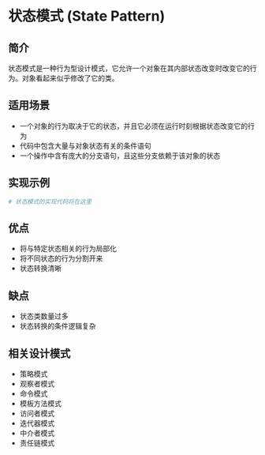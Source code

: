 # 状态模式 (State Pattern)

## 简介
状态模式是一种行为型设计模式，它允许一个对象在其内部状态改变时改变它的行为。对象看起来似乎修改了它的类。

## 适用场景
- 一个对象的行为取决于它的状态，并且它必须在运行时刻根据状态改变它的行为
- 代码中包含大量与对象状态有关的条件语句
- 一个操作中含有庞大的分支语句，且这些分支依赖于该对象的状态

## 实现示例
```python
# 状态模式的实现代码将在这里
```

## 优点
- 将与特定状态相关的行为局部化
- 将不同状态的行为分割开来
- 状态转换清晰

## 缺点
- 状态类数量过多
- 状态转换的条件逻辑复杂

## 相关设计模式
- 策略模式
- 观察者模式
- 命令模式
- 模板方法模式
- 访问者模式
- 迭代器模式
- 中介者模式
- 责任链模式
